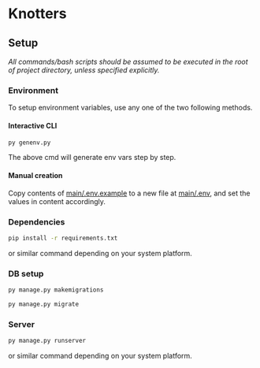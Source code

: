 # Knotters

## Setup

_All commands/bash scripts should be assumed to be executed in the root of project directory, unless specified explicitly._

### Environment

To setup environment variables, use any one of the two following methods.

#### Interactive CLI

```py
py genenv.py
```

The above cmd will generate env vars step by step.

#### Manual creation

Copy contents of [main/.env.example](main/.env.example) to a new file at [main/.env](main/.env), and set the values in content accordingly.

### Dependencies

```bash
pip install -r requirements.txt
```

or similar command depending on your system platform.

### DB setup

```bash
py manage.py makemigrations
```

```bash
py manage.py migrate
```

### Server

```bash
py manage.py runserver
```

or similar command depending on your system platform.
